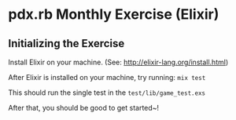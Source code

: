 # pdx.rb Monthly Exercise (Elixir)

## Initializing the Exercise

Install Elixir on your machine. (See: http://elixir-lang.org/install.html)

After Elixir is installed on your machine, try running: `mix test`

This should run the single test in the `test/lib/game_test.exs`

After that, you should be good to get started~!
